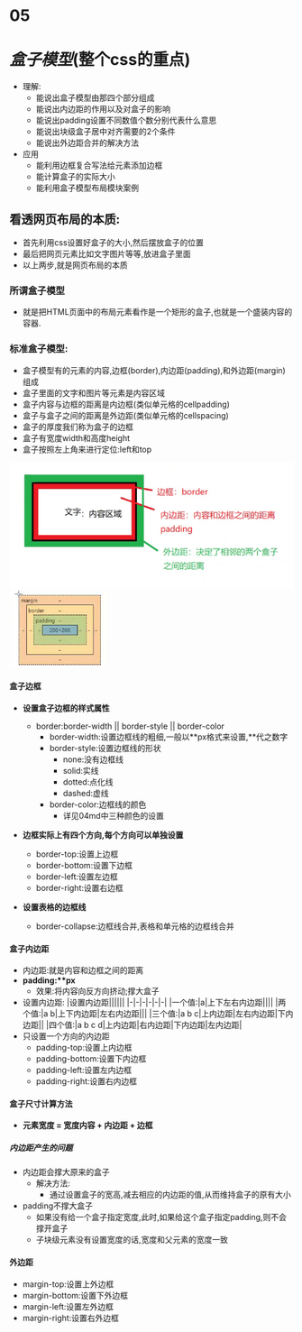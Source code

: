 # 05 
# **_盒子模型_**(整个css的重点)
+ 理解:
    + 能说出盒子模型由那四个部分组成
    + 能说出内边距的作用以及对盒子的影响
    + 能说出padding设置不同数值个数分别代表什么意思
    + 能说出块级盒子居中对齐需要的2个条件
    + 能说出外边距合并的解决方法
+ 应用
    + 能利用边框复合写法给元素添加边框
    + 能计算盒子的实际大小
    + 能利用盒子模型布局模块案例

## 看透网页布局的本质:
+ 首先利用css设置好盒子的大小,然后摆放盒子的位置
+ 最后把网页元素比如文字图片等等,放进盒子里面
+ 以上两步,就是网页布局的本质

### 所谓盒子模型
+ 就是把HTML页面中的布局元素看作是一个矩形的盒子,也就是一个盛装内容的容器.
### 标准盒子模型:
+ 盒子模型有的元素的内容,边框(border),内边距(padding),和外边距(margin) 组成
+ 盒子里面的文字和图片等元素是内容区域
+ 盒子内容与边框的距离是内边框(类似单元格的cellpadding)
+ 盒子与盒子之间的距离是外边距(类似单元格的cellspacing)
+ 盒子的厚度我们称为盒子的边框
+ 盒子有宽度width和高度height
+ 盒子按照左上角来进行定位:left和top

![alt hezimoxin](./image/hezi.jpg "hezi")
![alt hezimoxin](./image/%E7%9B%92%E5%AD%90.png)

#### 盒子边框
+ **设置盒子边框的样式属性**
    + border:border-width || border-style || border-color
        + border-width:设置边框线的粗细,一般以**px格式来设置,\**代之数字
        + border-style:设置边框线的形状
            + none:没有边框线
            + solid:实线
            + dotted:点化线
            + dashed:虚线
        + border-color:边框线的颜色
            + 详见04md中三种颜色的设置
+ **边框实际上有四个方向,每个方向可以单独设置**
    + border-top:设置上边框
    + border-bottom:设置下边框
    + border-left:设置左边框
    + border-right:设置右边框

+ **设置表格的边框线**
    + border-collapse:边框线合并,表格和单元格的边框线合并

#### 盒子内边距
+ 内边距:就是内容和边框之间的距离
+ **padding:*\*px**
    + 效果:将内容向反方向挤动;撑大盒子
+ 设置内边距:
    |设置内边距||||||
    |-|-|-|-|-|-|
    |一个值:|a|上下左右内边距||||
    |两个值:|a b|上下内边距|左右内边距|||
    |三个值:|a b c|上内边距|左右内边距|下内边距||
    |四个值:|a b c d|上内边距|右内边距|下内边距|左内边距|
+ 只设置一个方向的内边距
    + padding-top:设置上内边框
    + padding-bottom:设置下内边框
    + padding-left:设置左内边框
    + padding-right:设置右内边框

#### 盒子尺寸计算方法
+ **元素宽度 = 宽度内容 + 内边距 + 边框**

##### 内边距产生的问题
+ 内边距会撑大原来的盒子
    + 解决方法:
        + 通过设置盒子的宽高,减去相应的内边距的值,从而维持盒子的原有大小
+ padding不撑大盒子 
    + 如果没有给一个盒子指定宽度,此时,如果给这个盒子指定padding,则不会撑开盒子
    + 子块级元素没有设置宽度的话,宽度和父元素的宽度一致

#### 外边距
+ margin-top:设置上外边框
+ margin-bottom:设置下外边框
+ margin-left:设置左外边框
+ margin-right:设置右外边框